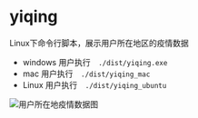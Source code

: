 # yiqing
Linux下命令行脚本，展示用户所在地区的疫情数据
- windows 用户执行　`./dist/yiqing.exe`
- mac 用户执行　`./dist/yiqing_mac`
- Linux 用户执行　`./dist/yiqing_ubuntu`


![用户所在地疫情数据图](http://roverliang.com/yiqing.png)
